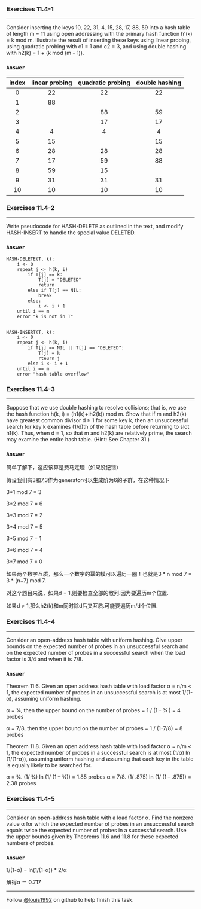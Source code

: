 ### Exercises 11.4-1
***
Consider inserting the keys 10, 22, 31, 4, 15, 28, 17, 88, 59 into a hash table of length m = 11 using open addressing with the primary hash function h'(k) = k mod m. Illustrate the result of inserting these keys using linear probing, using quadratic probing with c1 = 1 and c2 = 3, and using double hashing with h2(k) = 1 + (k mod (m - 1)).


### `Answer`
index | linear probing  | quadratic probing  | double hashing
:----: | :----: | :----: | :----:
0 | 22 | 22 | 22
1 | 88 |    |
2 |    | 88 | 59
3 |    | 17 | 17
4 | 4  | 4  | 4
5 | 15 |    | 15
6 | 28 | 28 | 28
7 | 17 | 59 | 88
8 | 59 | 15 |
9 | 31 | 31 | 31
10| 10 | 10 | 10 |


### Exercises 11.4-2
***
Write pseudocode for HASH-DELETE as outlined in the text, and modify HASH-INSERT to handle the special value DELETED.


### `Answer`

	HASH-DELETE(T, k):
		i <- 0
		repeat j <- h(k, i)
			if T[j] == k:
				T[j] = "DELETED"
				return
			else if T[j] == NIL:
				break
			else:
				i <- i + 1
		until i == m
		error "k is not in T"
		
		
	HASH-INSERT(T, k):
		i <- 0
		repeat j <- h(k, i)
			if T[j] == NIL || T[j] == "DELETED":
				T[j] = k
				rteurn j
			else i <- i + 1
		until i == m
		error "hash table overflow"
		
	

### Exercises 11.4-3
***
Suppose that we use double hashing to resolve collisions; that is, we use the hash function h(k, i) = (h1(k)+ih2(k)) mod m. Show that if m and h2(k) have greatest common divisor d ≥ 1 for some key k, then an unsuccessful search for key k examines (1/d)th of the hash table before returning to slot h1(k). Thus, when d = 1, so that m and h2(k) are relatively prime, the search may examine the entire hash table. (Hint: See Chapter 31.)

### `Answer`
简单了解下，这应该算是费马定理（如果没记错）

假设我们有3和7,3作为generator可以生成阶为6的子群，在这种情况下

3*1 mod 7 = 3

3*2 mod 7 = 6

3*3 mod 7 = 2

3*4 mod 7 = 5

3*5 mod 7 = 1

3*6 mod 7 = 4

3*7 mod 7 = 0

如果两个数字互质，那么一个数字的幂的模可以遍历一圈！也就是3 * n mod 7 = 3 * (n+7) mod 7.

对这个题目来说，如果d = 1,则要检查全部的散列.因为要遍历m个位置.

如果d > 1,那么h2(k)和m同时除d后又互质.可能要遍历m/d个位置.
### Exercises 11.4-4
***
Consider an open-address hash table with uniform hashing. Give upper bounds on the expected number of probes in an unsuccessful search and on the expected number of probes in a successful search when the load factor is 3/4 and when it is 7/8.

### `Answer`
Theorem 11.6. Given an open address hash table with load factor α = n/m < 1, the
expected number of probes in an unsuccessful search is at most 1/(1-α), assuming
uniform hashing.

α = ¾, then the upper bound on the number of probes = 1 / (1 - ¾ ) = 4 probes

α = 7/8, then the upper bound on the number of probes = 1 / (1-7/8) = 8 probes

Theorem 11.8. Given an open address hash table with load factor α = n/m < 1, the
expected number of probes in a successful search is at most (1/α) ln (1/(1-α)), assuming
uniform hashing and assuming that each key in the table is equally likely to be searched
for.

α = ¾. (1/ ¾) ln (1/ (1 – ¾)) = 1.85 probes
α = 7/8. (1/ .875) ln (1/ (1 – .875)) = 2.38 probes

### Exercises 11.4-5
***
Consider an open-address hash table with a load factor α. Find the nonzero value α for which the expected number of probes in an unsuccessful search equals twice the expected number of probes in a successful search. Use the upper bounds given by Theorems 11.6 and 11.8 for these expected numbers of probes.



### `Answer`
1/(1-α) = ln(1/(1-α)) * 2/α

解得α ＝ 0.717


***
Follow [@louis1992](https://github.com/gzc) on github to help finish this task.

